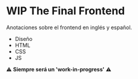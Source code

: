 # WIP The Final Frontend

Anotaciones sobre el frontend en inglés y español.  

- Diseño  
- HTML  
- CSS  
- JS

:warning: **Siempre será un 'work-in-progress'** :warning:
